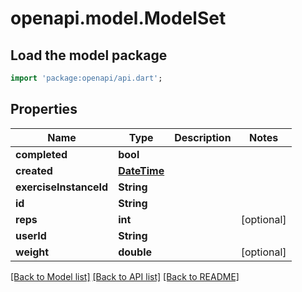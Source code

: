 # openapi.model.ModelSet

## Load the model package
```dart
import 'package:openapi/api.dart';
```

## Properties
Name | Type | Description | Notes
------------ | ------------- | ------------- | -------------
**completed** | **bool** |  | 
**created** | [**DateTime**](DateTime.md) |  | 
**exerciseInstanceId** | **String** |  | 
**id** | **String** |  | 
**reps** | **int** |  | [optional] 
**userId** | **String** |  | 
**weight** | **double** |  | [optional] 

[[Back to Model list]](../README.md#documentation-for-models) [[Back to API list]](../README.md#documentation-for-api-endpoints) [[Back to README]](../README.md)


